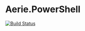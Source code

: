 # Aerie.PowerShell

[![Build Status](https://dev.azure.com/aerie2/Aerie.PowerShell/_apis/build/status/Aerie.PowerShell)](https://dev.azure.com/aerie2/Aerie.PowerShell/_build/latest?definitionId=5)
